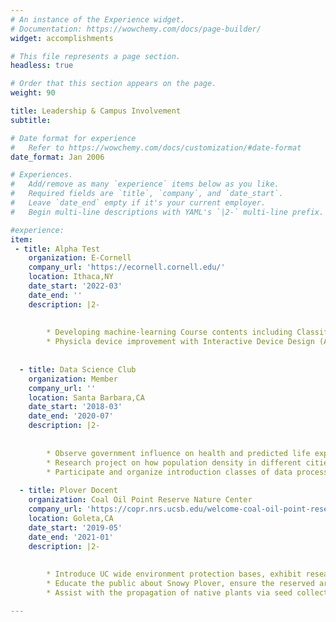 ```yaml
---
# An instance of the Experience widget.
# Documentation: https://wowchemy.com/docs/page-builder/
widget: accomplishments

# This file represents a page section.
headless: true

# Order that this section appears on the page.
weight: 90

title: Leadership & Campus Involvement
subtitle:

# Date format for experience
#   Refer to https://wowchemy.com/docs/customization/#date-format
date_format: Jan 2006

# Experiences.
#   Add/remove as many `experience` items below as you like.
#   Required fields are `title`, `company`, and `date_start`.
#   Leave `date_end` empty if it's your current employer.
#   Begin multi-line descriptions with YAML's `|2-` multi-line prefix.

#experience:
item:
 - title: Alpha Test
    organization: E-Cornell
    company_url: 'https://ecornell.cornell.edu/'
    location: Ithaca,NY
    date_start: '2022-03'
    date_end: ''
    description: |2-
    
        
        * Developing machine-learning Course contents including Classification/Regression training and  applicable Python project with Pandas/Scikit-Learning.
        * Physicla device improvement with Interactive Device Design (Arduino; raspberry pi; circuit boards; etc)
        
   
  - title: Data Science Club
    organization: Member
    company_url: ''
    location: Santa Barbara,CA
    date_start: '2018-03'
    date_end: '2020-07'
    description: |2-
        
        
        * Observe government influence on health and predicted life expectancy as a function of government involvement.
        * Research project on how population density in different cities affects the spread of flu in nationwide.
        * Participate and organize introduction classes of data processing with Pandas/Scikit-Learn ect. 
        
  - title: Plover Docent
    organization: Coal Oil Point Reserve Nature Center
    company_url: 'https://copr.nrs.ucsb.edu/welcome-coal-oil-point-reserve'
    location: Goleta,CA
    date_start: '2019-05'
    date_end: '2021-01'
    description: |2-
    
        
        * Introduce UC wide environment protection bases, exhibit research findings of Beach Grooming (Dr. Jennifer Dugan) and Soil Core (Ana Ejarque & Alex Simms).
        * Educate the public about Snowy Plover, ensure the reserved area free from trespassers and off-leash dogs.
        * Assist with the propagation of native plants via seed collection, planting of native species, vegetation monitoring of  restoration sites and removal of invasive plant species.

---
```

